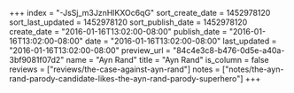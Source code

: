 +++
index = "-JsSj_m3JznHlKXOc6qG"
sort_create_date = 1452978120
sort_last_updated = 1452978120
sort_publish_date = 1452978120
create_date = "2016-01-16T13:02:00-08:00"
publish_date = "2016-01-16T13:02:00-08:00"
date = "2016-01-16T13:02:00-08:00"
last_updated = "2016-01-16T13:02:00-08:00"
preview_url = "84c4e3c8-b476-0d5e-a40a-3bf9081f07d2"
name = "Ayn Rand"
title = "Ayn Rand"
is_column = false
reviews = ["reviews/the-case-against-ayn-rand"]
notes = ["notes/the-ayn-rand-parody-candidate-likes-the-ayn-rand-parody-superhero"]
+++

